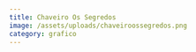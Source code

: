 ```yaml
---
title: Chaveiro Os Segredos
image: /assets/uploads/chaveiroossegredos.png
category: grafico
---
```


